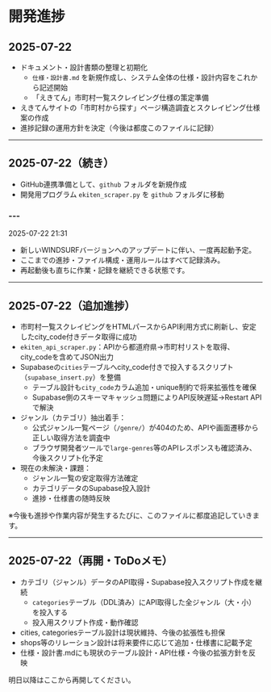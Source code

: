 # 開発進捗

## 2025-07-22

- ドキュメント・設計書類の整理と初期化
  - `仕様・設計書.md` を新規作成し、システム全体の仕様・設計内容をこれから記述開始
  - 「えきてん」市町村一覧スクレイピング仕様の策定準備
- えきてんサイトの「市町村から探す」ページ構造調査とスクレイピング仕様案の作成
- 進捗記録の運用方針を決定（今後は都度このファイルに記録）

---

## 2025-07-22（続き）

- GitHub連携準備として、`github` フォルダを新規作成
- 開発用プログラム `ekiten_scraper.py` を `github` フォルダに移動

### ---

2025-07-22 21:31
- 新しいWINDSURFバージョンへのアップデートに伴い、一度再起動予定。
- ここまでの進捗・ファイル構成・運用ルールはすべて記録済み。
- 再起動後も直ちに作業・記録を継続できる状態です。

---

## 2025-07-22（追加進捗）

- 市町村一覧スクレイピングをHTMLパースからAPI利用方式に刷新し、安定したcity_code付きデータ取得に成功
- `ekiten_api_scraper.py`：APIから都道府県→市町村リストを取得、city_codeを含めてJSON出力
- Supabaseの`cities`テーブルへcity_code付きで投入するスクリプト（`supabase_insert.py`）を整備
    - テーブル設計も`city_code`カラム追加・unique制約で将来拡張性を確保
    - Supabase側のスキーマキャッシュ問題によりAPI反映遅延→Restart APIで解決
- ジャンル（カテゴリ）抽出着手：
    - 公式ジャンル一覧ページ（`/genre/`）が404のため、APIや画面遷移から正しい取得方法を調査中
    - ブラウザ開発者ツールで`large-genres`等のAPIレスポンスも確認済み、今後スクリプト化予定
- 現在の未解決・課題：
    - ジャンル一覧の安定取得方法確定
    - カテゴリデータのSupabase投入設計
    - 進捗・仕様書の随時反映

※今後も進捗や作業内容が発生するたびに、このファイルに都度追記していきます。

---

## 2025-07-22（再開・ToDoメモ）

- カテゴリ（ジャンル）データのAPI取得・Supabase投入スクリプト作成を継続
    - `categories`テーブル（DDL済み）にAPI取得した全ジャンル（大・小）を投入する
    - 投入用スクリプト作成・動作確認
- cities, categoriesテーブル設計は現状維持、今後の拡張性も担保
- shops等のリレーション設計は将来要件に応じて追加・仕様書に記載予定
- 仕様・設計書.mdにも現状のテーブル設計・API仕様・今後の拡張方針を反映

明日以降はここから再開してください。

